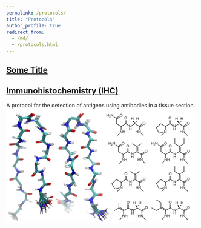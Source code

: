 ```yaml
---
permalink: /protocols/
title: "Protocols"
author_profile: true
redirect_from:
  - /md/
  - /protocols.html
---
```

<h2><a href="">Some Title</a></h2>
<h2><a href="http://www.jbc.org/content/early/2019/11/05/jbc.RA119.011297" target="_blank">Immunohistochemistry (IHC)</a></h2>
A protocol for the detection of antigens using antibodies in a tissue section.
<img src='/images/betahairpin_2500.png' width='500' height='300'>
</a> 



